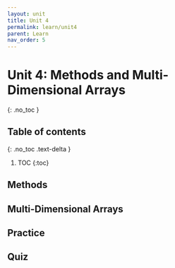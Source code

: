 ```yaml
---
layout: unit
title: Unit 4
permalink: learn/unit4
parent: Learn
nav_order: 5
---
```


# Unit 4: Methods and Multi-Dimensional Arrays
{: .no_toc }

## Table of contents
{: .no_toc .text-delta }

1. TOC
{:toc}

## Methods

## Multi-Dimensional Arrays

## Practice

## Quiz
